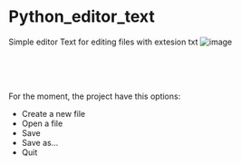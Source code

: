 # Python_editor_text
Simple editor Text for editing files with extesion txt
![image](https://github.com/PradaFran/python_editor_text/assets/83666856/f4eda1d6-9cb0-4905-aeea-20ed855396d5)

<br/>
<br/>
<br/>

For the moment, the project have this options:

- Create a new file
- Open a file
- Save
- Save as...
- Quit
